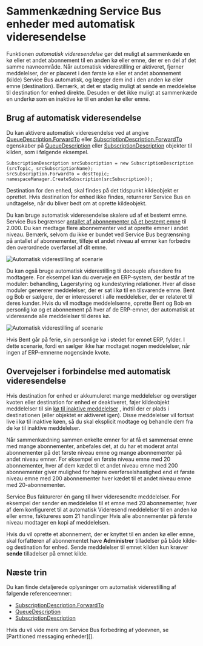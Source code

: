 <properties 
    pageTitle="Automatisk viderestilling Service Bus messaging enheder | Microsoft Azure"
    description="Sådan kæde en kø eller et andet abonnement til en anden kø eller emne."
    services="service-bus"
    documentationCenter="na"
    authors="sethmanheim"
    manager="timlt"
    editor="" /> 
<tags 
    ms.service="service-bus"
    ms.devlang="na"
    ms.topic="article"
    ms.tgt_pltfrm="na"
    ms.workload="na"
    ms.date="09/29/2016"
    ms.author="sethm" />

# <a name="chaining-service-bus-entities-with-auto-forwarding"></a>Sammenkædning Service Bus enheder med automatisk videresendelse

Funktionen *automatisk videresendelse* gør det muligt at sammenkæde en kø eller et andet abonnement til en anden kø eller emne, der er en del af det samme navneområde. Når automatisk viderestilling er aktiveret, fjerner meddelelser, der er placeret i den første kø eller et andet abonnement (kilde) Service Bus automatisk, og lægger dem ind i den anden kø eller emne (destination). Bemærk, at det er stadig muligt at sende en meddelelse til destination for enhed direkte. Desuden er det ikke muligt at sammenkæde en underkø som en inaktive kø til en anden kø eller emne.

## <a name="using-auto-forwarding"></a>Brug af automatisk videresendelse

Du kan aktivere automatisk videresendelse ved at angive [QueueDescription.ForwardTo][] eller [SubscriptionDescription.ForwardTo][] egenskaber på [QueueDescription][] eller [SubscriptionDescription][] objekter til kilden, som i følgende eksempel.

```
SubscriptionDescription srcSubscription = new SubscriptionDescription (srcTopic, srcSubscriptionName);
srcSubscription.ForwardTo = destTopic;
namespaceManager.CreateSubscription(srcSubscription));
```

Destination for den enhed, skal findes på det tidspunkt kildeobjekt er oprettet. Hvis destination for enhed ikke findes, returnerer Service Bus en undtagelse, når du bliver bedt om at oprette kildeobjekt.

Du kan bruge automatisk videresendelse skalere ud af et bestemt emne. Service Bus begrænser [antallet af abonnementer på et bestemt emne](service-bus-quotas.md) til 2.000. Du kan medtage flere abonnementer ved at oprette emner i andet niveau. Bemærk, selvom du ikke er bundet ved Service Bus begrænsning på antallet af abonnementer, tilføje et andet niveau af emner kan forbedre den overordnede overførsel af dit emne.

![Automatisk viderestilling af scenarie][0]

Du kan også bruge automatisk viderestilling til decouple afsendere fra modtagere. For eksempel kan du overveje en ERP-system, der består af tre moduler: behandling, Lagerstyring og kundestyring relationer. Hver af disse moduler genererer meddelelser, der er sat i kø til en tilsvarende emne. Bent og Bob er sælgere, der er interesseret i alle meddelelser, der er relateret til deres kunder. Hvis du vil modtage meddelelserne, oprette Bent og Bob en personlig kø og et abonnement på hver af de ERP-emner, der automatisk at videresende alle meddelelser til deres kø.

![Automatisk viderestilling af scenarie][1]

Hvis Bent går på ferie, sin personlige kø i stedet for emnet ERP, fylder. I dette scenarie, fordi en sælger ikke har modtaget nogen meddelelser, når ingen af ERP-emnerne nogensinde kvote.

## <a name="auto-forwarding-considerations"></a>Overvejelser i forbindelse med automatisk videresendelse

Hvis destination for enhed er akkumuleret mange meddelelser og overstiger kvoten eller destination for enhed er deaktiveret, føjer kildeobjekt meddelelser til sin [kø til inaktive meddelelser](service-bus-dead-letter-queues.md) , indtil der er plads i destinationen (eller objektet er aktiveret igen). Disse meddelelser vil fortsat live i kø til inaktive køen, så du skal eksplicit modtage og behandle dem fra de kø til inaktive meddelelser.

Når sammenkædning sammen enkelte emner for at få et sammensat emne med mange abonnementer, anbefales det, at du har et moderat antal abonnementer på det første niveau emne og mange abonnementer på andet niveau emner. For eksempel en første niveau emne med 20 abonnementer, hver af dem kædet til et andet niveau emne med 200 abonnementer giver mulighed for højere overførselshastighed end et første niveau emne med 200 abonnementer hver kædet til et andet niveau emne med 20-abonnementer.

Service Bus fakturerer én gang til hver videresendte meddelelser. For eksempel der sender en meddelelse til et emne med 20 abonnementer, hver af dem konfigureret til at automatisk Videresend meddelelser til en anden kø eller emne, faktureres som 21 handlinger Hvis alle abonnementer på første niveau modtager en kopi af meddelelsen.

Hvis du vil oprette et abonnement, der er knyttet til en anden kø eller emne, skal forfatteren af abonnementet have **Administrer** tilladelser på både kilde- og destination for enhed. Sende meddelelser til emnet kilden kun kræver **sende** tilladelser på emnet kilde.

## <a name="next-steps"></a>Næste trin

Du kan finde detaljerede oplysninger om automatisk viderestilling af følgende referenceemner:

- [SubscriptionDescription.ForwardTo][]
- [QueueDescription][]
- [SubscriptionDescription][]

Hvis du vil vide mere om Service Bus forbedring af ydeevnen, se [Partitioned messaging enheder][].

  [QueueDescription.ForwardTo]: https://msdn.microsoft.com/library/azure/microsoft.servicebus.messaging.queuedescription.forwardto.aspx
  [SubscriptionDescription.ForwardTo]: https://msdn.microsoft.com/library/azure/microsoft.servicebus.messaging.subscriptiondescription.forwardto.aspx
  [QueueDescription]: https://msdn.microsoft.com/library/azure/microsoft.servicebus.messaging.queuedescription.aspx
  [SubscriptionDescription]: https://msdn.microsoft.com/library/azure/microsoft.servicebus.messaging.subscriptiondescription.aspx
  [0]: ./media/service-bus-auto-forwarding/IC628631.gif
  [1]: ./media/service-bus-auto-forwarding/IC628632.gif
  [Partitioneret SMS enheder]: service-bus-partitioning.md